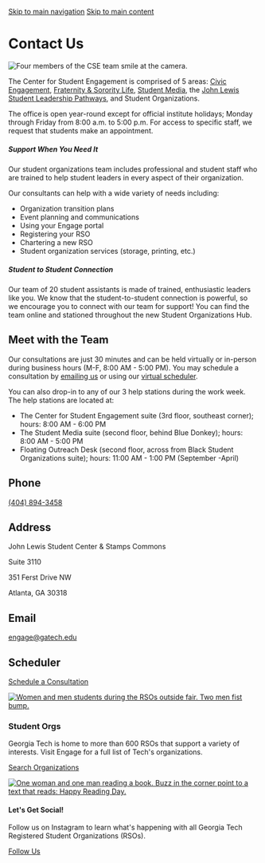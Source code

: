 [Skip to main navigation](https://studentengagement.gatech.edu/about/contact-us#main-navigation) [Skip to main content](https://studentengagement.gatech.edu/about/contact-us#main-content)

# Contact Us

![Four members of the CSE team smile at the camera.](https://studentengagement.gatech.edu/sites/default/files/2022-08/CE-StudentStaff-2022.png)

The Center for Student Engagement is comprised of 5 areas: [Civic Engagement](https://civic-engagement.gatech.edu/), [Fraternity & Sorority Life](https://greek.gatech.edu/), [Student Media](https://studentmedia.gatech.edu/), the [John Lewis Student Leadership Pathways](https://johnlewis.students.gatech.edu/), and Student Organizations.

The office is open year-round except for official institute holidays; Monday through Friday from 8:00 a.m. to 5:00 p.m. For access to specific staff, we request that students make an appointment.

##### Support When You Need It

Our student organizations team includes professional and student staff who are trained to help student leaders in every aspect of their organization.

Our consultants can help with a wide variety of needs including:

- Organization transition plans
- Event planning and communications
- Using your Engage portal
- Registering your RSO
- Chartering a new RSO
- Student organization services (storage, printing, etc.)

##### Student to Student Connection

Our team of 20 student assistants is made of trained, enthusiastic leaders like you. We know that the student-to-student connection is powerful, so we encourage you to connect with our team for support! You can find the team online and stationed throughout the new Student Organizations Hub.

## Meet with the Team

Our consultations are just 30 minutes and can be held virtually or in-person during business hours (M-F, 8:00 AM - 5:00 PM). You may schedule a consultation by [emailing us](mailto:engage@gatech.edu) or using our [virtual scheduler](https://bit.ly/rsoteam).

You can also drop-in to any of our 3 help stations during the work week. The help stations are located at:

- The Center for Student Engagement suite (3rd floor, southeast corner); hours: 8:00 AM - 6:00 PM
- The Student Media suite (second floor, behind Blue Donkey); hours: 8:00 AM - 5:00 PM
- Floating Outreach Desk (second floor, across from Black Student Organizations suite); hours: 11:00 AM - 1:00 PM (September -April)

## Phone

[(404) 894-3458](tel:404-894-3458)

## Address

John Lewis Student Center & Stamps Commons

Suite 3110

351 Ferst Drive NW

Atlanta, GA 30318

## Email

[engage@gatech.edu](mailto:engage@gatech.edu)

## Scheduler

[Schedule a Consultation](https://bit.ly/rsoteam)

[![Women and men students during the RSOs outside fair. Two men fist bump.](https://studentengagement.gatech.edu/sites/default/files/2022-06/RSOFair2021_0.png)](https://gatech.campuslabs.com/engage/organizations "Search Organizations")

### Student Orgs

Georgia Tech is home to more than 600 RSOs that support a variety of interests. Visit Engage for a full list of Tech's organizations.

[Search Organizations](https://gatech.campuslabs.com/engage/organizations "Search Organizations")

[![One woman and one man reading a book. Buzz in the corner point to a text that reads: Happy Reading Day.](https://studentengagement.gatech.edu/sites/default/files/2022-06/HappyReadingDay.png)](https://www.instagram.com/engagegt/ "Follow Us")

#### Let's Get Social!

Follow us on Instagram to learn what's happening with all Georgia Tech Registered Student Organizations (RSOs).

[Follow Us](https://www.instagram.com/engagegt/ "Follow Us")